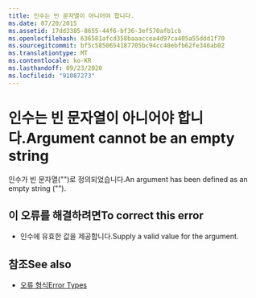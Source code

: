 ```yaml
---
title: 인수는 빈 문자열이 아니어야 합니다.
ms.date: 07/20/2015
ms.assetid: 17dd3385-8655-44f6-bf36-3ef570afb1cb
ms.openlocfilehash: 636581afcd358baaaccea4d97ca405a55ddd1f70
ms.sourcegitcommit: bf5c5850654187705bc94cc40ebfb62fe346ab02
ms.translationtype: MT
ms.contentlocale: ko-KR
ms.lasthandoff: 09/23/2020
ms.locfileid: "91087273"
---
```

# <a name="argument-cannot-be-an-empty-string"></a><span data-ttu-id="568ed-102">인수는 빈 문자열이 아니어야 합니다.</span><span class="sxs-lookup"><span data-stu-id="568ed-102">Argument cannot be an empty string</span></span>

<span data-ttu-id="568ed-103">인수가 빈 문자열("")로 정의되었습니다.</span><span class="sxs-lookup"><span data-stu-id="568ed-103">An argument has been defined as an empty string ("").</span></span>  
  
## <a name="to-correct-this-error"></a><span data-ttu-id="568ed-104">이 오류를 해결하려면</span><span class="sxs-lookup"><span data-stu-id="568ed-104">To correct this error</span></span>  
  
- <span data-ttu-id="568ed-105">인수에 유효한 값을 제공합니다.</span><span class="sxs-lookup"><span data-stu-id="568ed-105">Supply a valid value for the argument.</span></span>  
  
## <a name="see-also"></a><span data-ttu-id="568ed-106">참조</span><span class="sxs-lookup"><span data-stu-id="568ed-106">See also</span></span>

- [<span data-ttu-id="568ed-107">오류 형식</span><span class="sxs-lookup"><span data-stu-id="568ed-107">Error Types</span></span>](../programming-guide/language-features/error-types.md)
